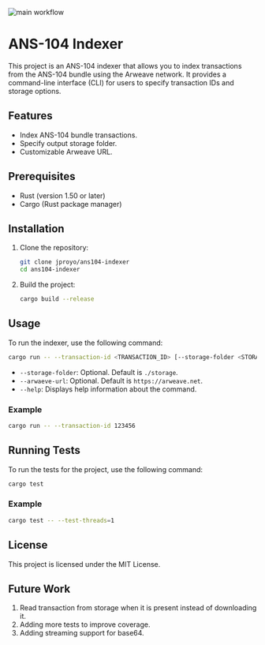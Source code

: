 ![main workflow](https://github.com/jproyo/ans104-indexer/actions/workflows/rust.yml/badge.svg)

# ANS-104 Indexer

This project is an ANS-104 indexer that allows you to index transactions from the ANS-104 bundle using the Arweave network. It provides a command-line interface (CLI) for users to specify transaction IDs and storage options.

## Features

- Index ANS-104 bundle transactions.
- Specify output storage folder.
- Customizable Arweave URL.

## Prerequisites

- Rust (version 1.50 or later)
- Cargo (Rust package manager)

## Installation

1. Clone the repository:
   ```bash
   git clone jproyo/ans104-indexer
   cd ans104-indexer
   ```

2. Build the project:
   ```bash
   cargo build --release
   ```

## Usage

To run the indexer, use the following command:

```bash
cargo run -- --transaction-id <TRANSACTION_ID> [--storage-folder <STORAGE_FOLDER>] [--arwaeve-url <ARWEAVE_URL>] [--help]
```

- `--storage-folder`: Optional. Default is `./storage`.
- `--arwaeve-url`: Optional. Default is `https://arweave.net`.
- `--help`: Displays help information about the command.

### Example

```bash
cargo run -- --transaction-id 123456
```

## Running Tests

To run the tests for the project, use the following command:

```bash
cargo test
```

### Example

```bash
cargo test -- --test-threads=1
```

## License

This project is licensed under the MIT License.

## Future Work

1. Read transaction from storage when it is present instead of downloading it.
2. Adding more tests to improve coverage.
3. Adding streaming support for base64.
